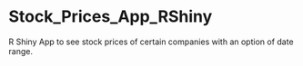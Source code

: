 # Stock_Prices_App_RShiny
R Shiny App to see stock prices of certain companies with an option of date range. 

